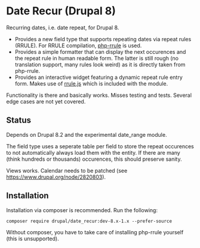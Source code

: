 # Date Recur (Drupal 8)

Recurring dates, i.e. date repeat, for Drupal 8.

* Provides a new field type that supports repeating dates via repeat rules (RRULE). For RRULE compilation, [php-rrule](https://github.com/rlanvin/php-rrule) is used.
* Provides a simple formatter that can display the next occurences and the repeat rule in human readable form. The latter is still rough (no translation support, many rules look weird) as it is directly taken from php-rrule.
* Provides an interactive widget featuring a dynamic repeat rule entry form. Makes use of [rrule.js](https://github.com/jkbrzt/rrule/) which is included with the module.

Functionality is there and basically works. Misses testing and tests. Several edge cases are not yet covered.

## Status

Depends on Drupal 8.2 and the experimental date_range module.

The field type uses a seperate table per field to store the repeat occurences to not automatically always load them with the entity. If there are many (think hundreds or thousands) occurences, this should preserve sanity.

Views works. Calendar needs to be patched (see https://www.drupal.org/node/2820803).

## Installation

Installation via composer is recommended.  Run the following:

    composer require drupal/date_recur:dev-8.x-1.x --prefer-source

Without composer, you have to take care of installing php-rrule yourself (this is unsupported).